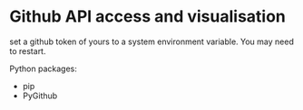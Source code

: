 # Github API access and visualisation

set a github token of yours to a system environment variable. You may need to restart.

Python packages:

- pip
- PyGithub
